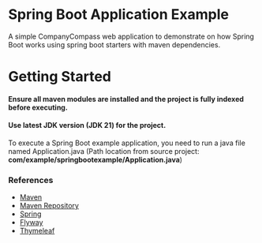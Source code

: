 # Spring Boot Application Example
A simple CompanyCompass web application to demonstrate on how Spring Boot works using spring boot starters with maven dependencies.

# Getting Started
#### Ensure all maven modules are installed and the project is fully indexed before executing.
#### Use latest JDK version (JDK 21) for the project.

To execute a Spring Boot example application, you need to run a java file named Application.java
(Path location from source project: **com/example/springbootexample/Application.java**)

### References
* [Maven](https://maven.apache.org/)
* [Maven Repository](https://mvnrepository.com/)
* [Spring](https://spring.io/)
* [Flyway](https://flywaydb.org/)
* [Thymeleaf](https://www.thymeleaf.org/)